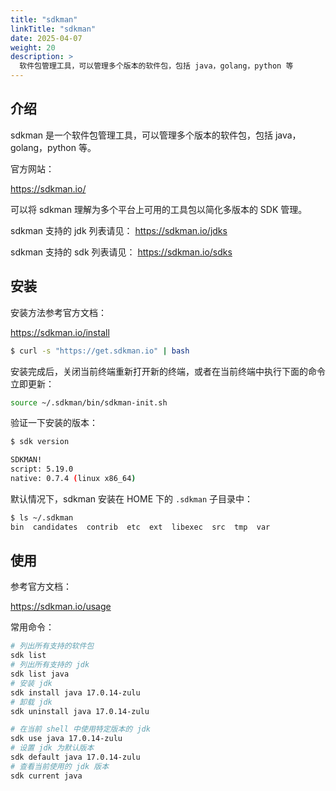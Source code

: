 ```yaml
---
title: "sdkman"
linkTitle: "sdkman"
date: 2025-04-07
weight: 20
description: >
  软件包管理工具，可以管理多个版本的软件包，包括 java，golang，python 等
---
```


## 介绍

sdkman 是一个软件包管理工具，可以管理多个版本的软件包，包括 java，golang，python 等。

官方网站：

https://sdkman.io/

可以将 sdkman 理解为多个平台上可用的工具包以简化多版本的 SDK 管理。

sdkman 支持的 jdk 列表请见： https://sdkman.io/jdks

sdkman 支持的 sdk 列表请见： https://sdkman.io/sdks

## 安装

安装方法参考官方文档：

https://sdkman.io/install

```bash
$ curl -s "https://get.sdkman.io" | bash
```

安装完成后，关闭当前终端重新打开新的终端，或者在当前终端中执行下面的命令立即更新：

```bash
source ~/.sdkman/bin/sdkman-init.sh
```

验证一下安装的版本：

```bash
$ sdk version  

SDKMAN!
script: 5.19.0
native: 0.7.4 (linux x86_64)
```

默认情况下，sdkman 安装在 HOME 下的 `.sdkman` 子目录中：

```bash
$ ls ~/.sdkman 
bin  candidates  contrib  etc  ext  libexec  src  tmp  var
```


## 使用

参考官方文档：

https://sdkman.io/usage

常用命令：

```bash
# 列出所有支持的软件包  
sdk list
# 列出所有支持的 jdk
sdk list java 
# 安装 jdk
sdk install java 17.0.14-zulu
# 卸载 jdk
sdk uninstall java 17.0.14-zulu

# 在当前 shell 中使用特定版本的 jdk
sdk use java 17.0.14-zulu
# 设置 jdk 为默认版本
sdk default java 17.0.14-zulu
# 查看当前使用的 jdk 版本
sdk current java
```

